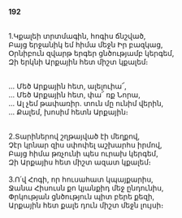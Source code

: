 **192**

\
1.Կքալեի տրտմագին, հոգիս ճնշված,\
Բայց երջանիկ եմ հիմա մեջն Իր բազկաց,\
Օրնիբուն զվարթ երգեր ցնծությամբ կերգեմ,\
Զի երկնի Արքային հետ միշտ կքալեմ։

\
 ... Մեծ Արքային հետ, ալելուիա՜,\
 ... Մեծ Արքային հետ, փա՜ ռք Նորա,\
 ... Ալ չեմ թափառիր. տուն մը ունիմ վերին,\
 ... Քալեմ, խոսիմ հետն Արքային։

\
2.Տարիներով շղթայված էի մեղքով,\
Չէր կրնար զիս սփոփել աշխարհս իրմով,\
Բայց հիմա թռչունի պես ուրախ կերգեմ,\
Զի Արքայիս հետ միշտ ազատ կքալեմ։\
\
3.Ո՛վ Հոգի, որ հուսահատ կպայքարիս,\
Ջանա Հիսուսն քո կյանքիդ մեջ ընդունիս,\
Փրկության ցնծություն պիտ բերե քեզի,\
Արքային հետ քալե դուն միշտ մեջն լույսի։
